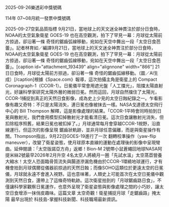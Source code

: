 
2025-09-26樂透彩中獎號碼

                                
114年 07~08月統一發票中獎號碼
                             
2025-09-27空氣品質指標
                              9月21日，當地球上的天文迷全神貫注於部分日食時，NOAA的太空氣象衛星 GOES-19 也在高空觀測，拍下了罕見一幕：月球從太陽前方掠過，卻沿著一條 奇怪的鋸齒弧線移動，宛如在天空中舞出一段「太空日食芭蕾」。記者林育如／編譯9月21日，當地球上的天文迷全神貫注於部分日食時，NOAA的太空氣象衛星 GOES-19 也在高空觀測，拍下了罕見一幕：月球從太陽前方掠過，卻沿著一條 奇怪的鋸齒弧線移動，宛如在天空中舞出一段「太空日食芭蕾」。[caption id="attachment_193439" align="alignnone" width="866"] 21日日食時，月球從太陽前方掠過，卻沿著一條 奇怪的鋸齒弧線移動。（圖／AI生成）[/caption]根據《Space.com》報導，這次拍攝主角是衛星上的 Compact Coronagraph-1（CCOR-1）。日冕儀平常會用遮光盤「人工擋光」，阻擋太陽直射光，好讓科學家研究太陽外層的微弱日冕。然而這回，月球自然擋住了太陽光，CCOR-1捕捉到真正的天然日食影像，成為史上少見的太空日蝕紀錄之一。乍看影像有趣又奇特：不只是太陽消失，連日冕也像被抹去一樣。NASA戈達德太空飛行中心的 Bill Thompson 解釋，這是影像處理的結果。「CCOR-1平時會同時拍到日冕與散射光，我們會用模型扣掉散射光才能看清日冕。這次日食讓散射光消失，但扣除程序照舊，結果日冕也被扣掉了。」月球通常每月會穿越CCOR-1視野，沿直線運行。但這次的影像呈現 鋸齒狀軌跡，並非月球任意偏離，而是與衛星操作有關。Thompson指出，9月22日GOES-19進行了一次 翻轉校準操作（yaw-flip maneuver），改變了衛星姿態，使月球原本直線的運動在處理後的影像中呈現彎曲。延伸閱讀：「太空版諾亞方舟」返鄉！Bion-M 2號帶小鼠蒼蠅回地球NASA阿提米絲2號最早2026年2月升空 4名太空人將繞月一圈「先試水溫」太空萵苣營養大縮水！太空人恐面臨骨質流失與腸道滲漏危機由於CCOR-1環繞地球運行，才有機會拍到月球偶爾從儀器前掠過的天然日蝕；而像SOHO這類位於更遠太空的日冕儀，月球就永遠不會進入視野。這也意味著，人類史上可能首次在太空日冕儀中觀測到天然日食，還帶上了這條奇特軌跡。這次衛星拍到的「月球鋸齒路日食」，不僅讓科學家觀察日冕運作，也意外呈現了衛星姿態與影像處理之間的小巧妙，讓太空日食增添一抹俏皮趣味。這篇文章 太空奇觀！衛星捕捉月球「走鋸齒路」掩太陽 最早出現於 科技島-掌握科技新聞、科技職場最新資訊。